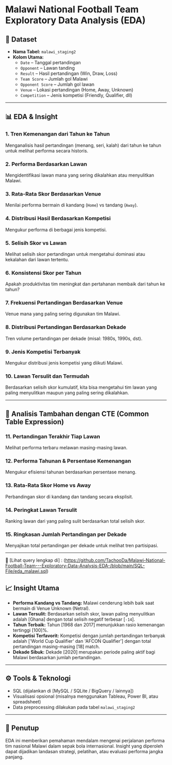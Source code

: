 # Malawi National Football Team  Exploratory Data Analysis (EDA)
## 📁 Dataset

- **Nama Tabel:** `malawi_staging2`
- **Kolom Utama:**
  - `Date` – Tanggal pertandingan
  - `Opponent` – Lawan tanding
  - `Result` – Hasil pertandingan (Win, Draw, Loss)
  - `Team Score` – Jumlah gol Malawi
  - `Opponent Score` – Jumlah gol lawan
  - `Venue` – Lokasi pertandingan (Home, Away, Unknown)
  - `Competition` – Jenis kompetisi (Friendly, Qualifier, dll)
---

## 📊 EDA & Insight

### 1. **Tren Kemenangan dari Tahun ke Tahun**
Menganalisis hasil pertandingan (menang, seri, kalah) dari tahun ke tahun untuk melihat performa secara historis.

### 2. **Performa Berdasarkan Lawan**
Mengidentifikasi lawan mana yang sering dikalahkan atau menyulitkan Malawi.

### 3. **Rata-Rata Skor Berdasarkan Venue**
Menilai performa bermain di kandang (`Home`) vs tandang (`Away`).

### 4. **Distribusi Hasil Berdasarkan Kompetisi**
Mengukur performa di berbagai jenis kompetisi.

### 5. **Selisih Skor vs Lawan**
Melihat selisih skor pertandingan untuk mengetahui dominasi atau kekalahan dari lawan tertentu.

### 6. **Konsistensi Skor per Tahun**
Apakah produktivitas tim meningkat dan pertahanan membaik dari tahun ke tahun?

### 7. **Frekuensi Pertandingan Berdasarkan Venue**
Venue mana yang paling sering digunakan tim Malawi.

### 8. **Distribusi Pertandingan Berdasarkan Dekade**
Tren volume pertandingan per dekade (misal: 1980s, 1990s, dst).

### 9. **Jenis Kompetisi Terbanyak**
Mengukur distribusi jenis kompetisi yang diikuti Malawi.

### 10. **Lawan Tersulit dan Termudah**
Berdasarkan selisih skor kumulatif, kita bisa mengetahui tim lawan yang paling menyulitkan maupun yang paling sering dikalahkan.

---

## 🧠 Analisis Tambahan dengan CTE (Common Table Expression)

### 11. **Pertandingan Terakhir Tiap Lawan**
Melihat performa terbaru melawan masing-masing lawan.

### 12. **Performa Tahunan & Persentase Kemenangan**
Mengukur efisiensi tahunan berdasarkan persentase menang.

### 13. **Rata-Rata Skor Home vs Away**
Perbandingan skor di kandang dan tandang secara eksplisit.

### 14. **Peringkat Lawan Tersulit**
Ranking lawan dari yang paling sulit berdasarkan total selisih skor.

### 15. **Ringkasan Jumlah Pertandingan per Dekade**
Menyajikan total pertandingan per dekade untuk melihat tren partisipasi.

---
📌 [Lihat query lengkap di] :
(https://github.com/TachooDa/Malawi-National-Football-Team---Exploratory-Data-Analysis-EDA-/blob/main/SQL-File/eda_malawi.sql)
## 📈 Insight Utama

- **Performa Kandang vs Tandang:** Malawi cenderung lebih baik saat bermain di Venue Unknown (Netral).
- **Lawan Tersulit:** Berdasarkan selisih skor, lawan paling menyulitkan adalah [Ghana] dengan total selisih negatif terbesar [`-14`].
- **Tahun Terbaik:** Tahun [1968 dan 2017] menunjukkan rasio kemenangan tertinggi [100]%.
- **Kompetisi Terfavorit:** Kompetisi dengan jumlah pertandingan terbanyak adalah ['World Cup Qualifier' dan 'AFCON Qualifier'] dengan total pertandingan masing-masing [18] match.
- **Dekade Sibuk:** Dekade [2020] merupakan periode paling aktif bagi Malawi berdasarkan jumlah pertandingan.

---

## ⚙️ Tools & Teknologi

- SQL (dijalankan di [MySQL / SQLite / BigQuery / lainnya])
- Visualisasi opsional (misalnya menggunakan Tableau, Power BI, atau spreadsheet)
- Data preprocessing dilakukan pada tabel `malawi_staging2`
---

## 📌 Penutup

EDA ini memberikan pemahaman mendalam mengenai perjalanan performa tim nasional Malawi dalam sepak bola internasional. 
Insight yang diperoleh dapat dijadikan landasan strategi, pelatihan, atau evaluasi performa jangka panjang.

